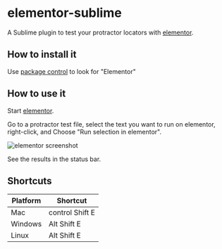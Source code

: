 elementor-sublime
=================

A Sublime plugin to test your protractor locators with
[elementor](https://github.com/andresdominguez/elementor).

## How to install it

Use [package control](https://sublime.wbond.net/packages/Elementor) to look for "Elementor"

## How to use it

Start [elementor](https://github.com/andresdominguez/elementor).

Go to a protractor test file, select the text you want to run on elementor,
right-click, and Choose "Run selection in elementor".

![elementor screenshot](screenshot.png)

See the results in the status bar.

## Shortcuts

|Platform  | Shortcut        |
|----------|-----------------|
| Mac      | control Shift E |
| Windows  | Alt Shift E     |
| Linux    | Alt Shift E     |
